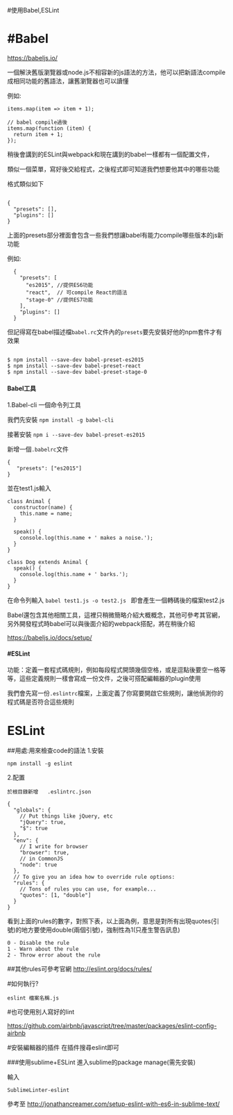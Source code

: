 #使用Babel,ESLint

# #Babel
https://babeljs.io/

一個解決舊版瀏覽器或node.js不相容新的js語法的方法，他可以把新語法compile    成相同功能的舊語法，讓舊瀏覽器也可以讀懂

例如:

```
items.map(item => item + 1);

// babel compile過後
items.map(function (item) {
  return item + 1;
});
```

稍後會講到的ESLint與webpack和現在講到的babel一樣都有一個配置文件，

類似一個菜單，寫好後交給程式，之後程式即可知道我們想要他其中的哪些功能

格式類似如下

```

{
  "presets": [],
  "plugins": []
}
```
上面的presets部分裡面會包含一些我們想讓babel有能力compile哪些版本的js新功能

例如:
```
  {
    "presets": [
      "es2015", //提供ES6功能
      "react",  // 可compile React的語法
      "stage-0" //提供ES7功能
    ],
    "plugins": []
  }
```
但記得寫在babel描述檔`babel.rc`文件內的`presets`要先安裝好他的npm套件才有效果

```

$ npm install --save-dev babel-preset-es2015
$ npm install --save-dev babel-preset-react
$ npm install --save-dev babel-preset-stage-0
```

#### Babel工具

1.Babel-cli
一個命令列工具

我們先安裝 `npm install -g babel-cli`

接著安裝 `npm i --save-dev babel-preset-es2015` 

新增一個`.babelrc`文件

```
{
   "presets": ["es2015"]
}
```
並在test1.js輸入

```
class Animal { 
  constructor(name) {
    this.name = name;
  }
  
  speak() {
    console.log(this.name + ' makes a noise.');
  }
}

class Dog extends Animal {
  speak() {
    console.log(this.name + ' barks.');
  }
}
```

在命令列輸入 `babel test1.js -o test2.js
`
即會產生一個轉碼後的檔案test2.js

Babel還包含其他相關工具，這裡只稍微簡略介紹大概概念，其他可參考其官網，另外開發程式時babel可以與後面介紹的webpack搭配，將在稍後介紹

https://babeljs.io/docs/setup/

#### #ESLint

功能：定義一套程式碼規則，例如每段程式開頭幾個空格，或是逗點後要空一格等等，這些定義規則一樣會寫成一份文件，之後可搭配編輯器的plugin使用

我們會先寫一份`.eslintrc`檔案，上面定義了你寫要開啟它些規則，讓他偵測你的程式碼是否符合這些規則

# ESLint

##用處:用來檢查code的語法
1.安裝

```
npm install -g eslint  
```
2.配置

```
於根目錄新增   .eslintrc.json
```
```
{
  "globals": {
    // Put things like jQuery, etc
    "jQuery": true,
    "$": true
  },
  "env": {
    // I write for browser
    "browser": true,
    // in CommonJS
    "node": true
  },
  // To give you an idea how to override rule options:
  "rules": {
    // Tons of rules you can use, for example...
    "quotes": [1, "double"]
  }
}
```
看到上面的rules的數字，對照下表，以上面為例，意思是對所有出現quotes(引號)的地方要使用double(兩個引號)，強制性為1(只產生警告訊息)
```
0 - Disable the rule
1 - Warn about the rule
2 - Throw error about the rule
```
##其他rules可參考官網
http://eslint.org/docs/rules/

#如何執行?
```
eslint 檔案名稱.js
```

#也可使用別人寫好的lint


https://github.com/airbnb/javascript/tree/master/packages/eslint-config-airbnb

#安裝編輯器的插件
在插件搜尋eslint即可

###使用sublime+ESLint
進入sublime的package manage(需先安裝)

輸入
```
SublimeLinter-eslint
```


參考至
http://jonathancreamer.com/setup-eslint-with-es6-in-sublime-text/


